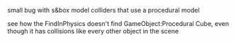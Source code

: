 small bug with s&box model colliders that use a procedural model

see how the FindInPhysics doesn't find GameObject:Procedural Cube, even though it has collisions like every other object in the scene